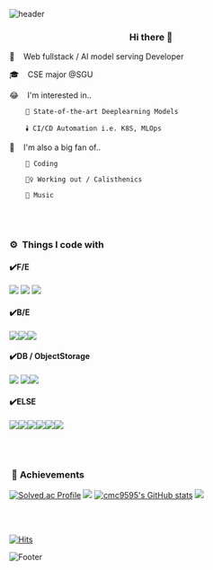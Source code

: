 ![header](https://capsule-render.vercel.app/api?type=waving&color=auto&height=150&section=header&text=WELCOME%202024&fontSize=30)

### <center> Hi there 👋</center>

 
🌱&nbsp;&nbsp;&nbsp; Web fullstack / AI model serving Developer

🎓️&nbsp;&nbsp;&nbsp; CSE major @SGU

😂&nbsp;&nbsp;&nbsp; I'm interested in..  
```
    🧠 State-of-the-art Deeplearning Models

    🕯️ CI/CD Automation i.e. K8S, MLOps

```


🍄&nbsp;&nbsp;&nbsp; I'm also a big fan of..  
```
    🐤️ Coding 

    🏋‍♀️️ Working out / Calisthenics

    🎸️ Music
```


<br/><br/>

### ⚙️&nbsp; Things I code with
#### ✔️F/E
<img src="https://img.shields.io/badge/React-61DAFB?style=flat&logo=React&logoColor=white"/> <img src="https://img.shields.io/badge/Vue.js-4FC08D?style=flat&logo=Vue.js&logoColor=white"/> <img src="https://img.shields.io/badge/Bootstrap-7952B3?style=flat&logo=Bootstrap&logoColor=white"/>

#### ✔️B/E
<img src="https://img.shields.io/badge/Django-092E20?style=flat&logo=Django&logoColor=white"/><img src="https://img.shields.io/badge/FastAPI-009688?style=flat&logo=FastAPI&logoColor=white"/><img src="https://img.shields.io/badge/SpringBoot-6DB33F?style=flat&logo=SpringBoot&logoColor=white"/>


#### ✔️DB / ObjectStorage
<img src="https://img.shields.io/badge/PostgreSQL-4169E1?style=flat&logo=PostgreSQL&logoColor=white"/> <img src="https://img.shields.io/badge/MySQL-4479A1?style=flat&logo=MySQL&logoColor=white"/><img src="https://img.shields.io/badge/MinIO-C72E49?style=flat&logo=MinIO&logoColor=white"/>


#### ✔️ELSE
<img src="https://img.shields.io/badge/Docker-2496ED?style=flat&logo=Docker&logoColor=white"/><img src="https://img.shields.io/badge/Kubernetes-326CE5?style=flat&logo=Kubernetes&logoColor=white"/><img src="https://img.shields.io/badge/Git-F05032?style=flat&logo=Git&logoColor=white"/><img src="https://img.shields.io/badge/Ubuntu-E95420?style=flat&logo=Ubuntu&logoColor=white"/><img src="https://img.shields.io/badge/Python-3776AB?style=flat&logo=Python&logoColor=white"/><img src="https://img.shields.io/badge/Jupyter-F37626?style=flat&logo=Jupyter&logoColor=white"/>


<br/><br/>
### &nbsp;🎯 Achievements

[![Solved.ac Profile](http://mazassumnida.wtf/api/v2/generate_badge?boj=cmc9595)](https://solved.ac/cmc9595)
<img src="http://mazandi.herokuapp.com/api?handle=cmc9595&theme=warm"/>
[![cmc9595's GitHub stats](https://github-readme-stats.vercel.app/api?username=cmc9595&card_width=350&line_height=20)](https://github.com/cmc9595/github-readme-stats)
<img src = "https://github-readme-stats.vercel.app/api/top-langs/?username=cmc9595&layout=compact&theme=buefy"/> 
<!--
**cmc9595/cmc9595** is a ✨ _special_ ✨ repository because its `README.md` (this file) appears on your GitHub profile.

Here are some ideas to get you started:

- 🔭 I’m currently working on ...
- 🌱 I’m currently learning ...
- 👯 I’m looking to collaborate on ...
- 🤔 I’m looking for help with ...
- 💬 Ask me about ...
- 📫 How to reach me: ...
- 😄 Pronouns: ...
- ⚡ Fun fact: ...
-->

<br/><br/>

[![Hits](https://hits.seeyoufarm.com/api/count/incr/badge.svg?url=https%3A%2F%2Fgithub.com%2Fcmc9595&count_bg=%2379C83D&title_bg=%23555555&icon=&icon_color=%23E7E7E7&title=hits&edge_flat=false)](https://hits.seeyoufarm.com)

![Footer](https://capsule-render.vercel.app/api?type=waving&color=auto&height=200&section=footer&text)

